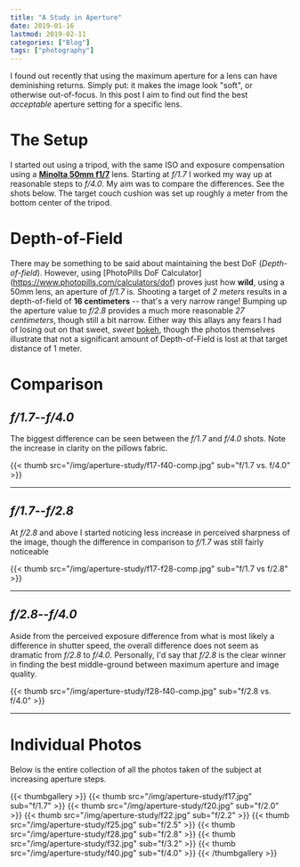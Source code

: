 ```yaml
---
title: "A Study in Aperture"
date: 2019-01-16
lastmod: 2019-02-11
categories: ["Blog"]
tags: ["photography"]
---
```

I found out recently that using the maximum aperture for a lens can have
deminishing returns. Simply put: it makes the image look "soft", or otherwise
out-of-focus. In this post I aim to find out find the best *acceptable* aperture
setting for a specific lens.

<!--more-->

# The Setup
I started out using a tripod, with the same ISO and exposure compensation using
a [**Minolta 50mm f1/7**](https://en.wikipedia.org/wiki/Minolta_AF_50mm_f/1.7)
lens. Starting at *f/1.7* I worked my way up at reasonable steps to *f/4.0*. My
aim was to compare the differences. See the shots below. The target couch
cushion was set up roughly a meter from the bottom center of the tripod.


# Depth-of-Field
There may be something to be said about maintaining the best DoF
(*Depth-of-field*). However, using [PhotoPills DoF Calculator]
(https://www.photopills.com/calculators/dof) proves just how **wild**, using a
50mm lens, an aperture of *f/1.7* is. Shooting a target of *2 meters* results in
a depth-of-field of **16 centimeters** -- that's a very narrow range! Bumping up
the aperture value to *f/2.8* provides a much more reasonable *27 centimeters*,
though still a bit narrow. Either way this allays any fears I had of losing out
on that sweet, *sweet* [bokeh](https://en.wikipedia.org/wiki/Bokeh), though the
photos themselves illustrate that not a significant amount of Depth-of-Field is
lost at that target distance of 1 meter.


# Comparison
## *f/1.7*--*f/4.0*
The biggest difference can be seen between the *f/1.7* and *f/4.0* shots. Note
the increase in clarity on the pillows fabric.

{{< thumb src="/img/aperture-study/f17-f40-comp.jpg" sub="f/1.7 vs. f/4.0" >}}

---

## *f/1.7*--*f/2.8*
At *f/2.8* and above I started noticing less increase in perceived sharpness of
the image, though the difference in comparison to *f/1.7* was still fairly
noticeable

{{< thumb src="/img/aperture-study/f17-f28-comp.jpg" sub="f/1.7 vs f/2.8" >}}

---

## *f/2.8*--*f/4.0*
Aside from the perceived exposure difference from what is most likely a
difference in shutter speed, the overall difference does not seem as dramatic
from *f/2.8* to *f/4.0*. Personally, I'd say that *f/2.8* is the clear winner in
finding the best middle-ground between maximum aperture and image quality.

{{< thumb src="/img/aperture-study/f28-f40-comp.jpg" sub="f/2.8 vs. f/4.0" >}}

---

# Individual Photos
Below is the entire collection of all the photos taken of the subject at
increasing aperture steps.

{{< thumbgallery >}}
    {{< thumb src="/img/aperture-study/f17.jpg" sub="f/1.7" >}}
    {{< thumb src="/img/aperture-study/f20.jpg" sub="f/2.0" >}}
    {{< thumb src="/img/aperture-study/f22.jpg" sub="f/2.2" >}}
    {{< thumb src="/img/aperture-study/f25.jpg" sub="f/2.5" >}}
    {{< thumb src="/img/aperture-study/f28.jpg" sub="f/2.8" >}}
    {{< thumb src="/img/aperture-study/f32.jpg" sub="f/3.2" >}}
    {{< thumb src="/img/aperture-study/f40.jpg" sub="f/4.0" >}}
{{< /thumbgallery >}}
